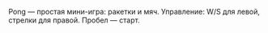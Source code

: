 Pong — простая мини-игра: ракетки и мяч. Управление: W/S для левой, стрелки для правой. Пробел — старт.
